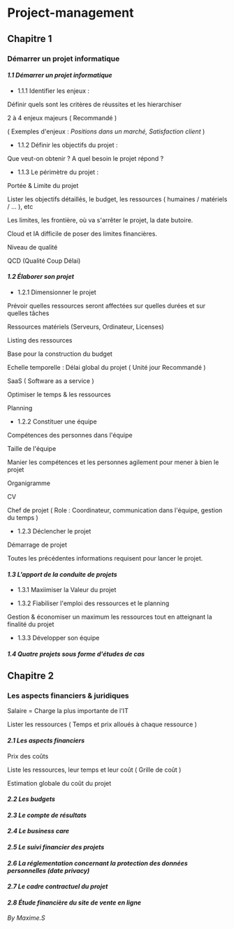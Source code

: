 # Project-management

## **Chapitre 1**

### Démarrer un projet informatique

#### *1.1 Démarrer un projet informatique*

- 1.1.1 Identifier les enjeux :

Définir quels sont les critères de réussites et les hierarchiser

2 à 4 enjeux majeurs ( Recommandé )

( Exemples d'enjeux : *Positions dans un marché, Satisfaction client* )

- 1.1.2 Définir les objectifs du projet :

Que veut-on obtenir ? A quel besoin le projet répond ?

- 1.1.3 Le périmètre du projet :

Portée & Limite du projet

Lister les objectifs détaillés, le budget, les ressources ( humaines / matériels / ... ), etc

Les limites, les frontière, où va s'arrêter le projet, la date butoire.

Cloud et IA difficile de poser des limites financières.

Niveau de qualité

QCD (Qualité Coup Délai)

#### *1.2 Élaborer son projet*

- 1.2.1 Dimensionner le projet

Prévoir quelles ressources seront affectées sur quelles durées et sur quelles tâches

Ressources matériels (Serveurs, Ordinateur, Licenses)

Listing des ressources

Base pour la construction du budget

Echelle temporelle : Délai global du projet ( Unité jour Recommandé )

SaaS ( Software as a service )

Optimiser le temps & les ressources

Planning

- 1.2.2 Constituer une équipe

Compétences des personnes dans l'équipe

Taille de l'équipe

Manier les compétences et les personnes agilement pour mener à bien le projet

Organigramme

CV

Chef de projet ( Role : Coordinateur, communication dans l'équipe, gestion du temps )

- 1.2.3 Déclencher le projet

Démarrage de projet

Toutes les précédentes informations requisent pour lancer le projet.

#### *1.3 L'apport de la conduite de projets*

- 1.3.1 Maxiimiser la Valeur du projet

- 1.3.2 Fiabiliser l'emploi des ressources et le planning

Gestion & économiser un maximum les ressources tout en atteignant la finalité du projet

- 1.3.3 Développer son équipe

#### *1.4 Quatre projets sous forme d'études de cas*

## **Chapitre 2**

### Les aspects financiers & juridiques

Salaire = Charge la plus importante de l'IT

Lister les ressources ( Temps et prix alloués à chaque ressource )

#### *2.1 Les aspects financiers*

Prix des coûts

Liste les ressources, leur temps et leur coût ( Grille de coût )

Estimation globale du coût du projet

#### *2.2 Les budgets*



#### *2.3 Le compte de résultats*

#### *2.4 Le business care*

#### *2.5 Le suivi financier des projets*

#### *2.6 La réglementation concernant la protection des données personnelles (date privacy)*

#### *2.7 Le cadre contractuel du projet*

#### *2.8 Étude financière du site de vente en ligne*

*By Maxime.S*